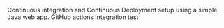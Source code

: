 Continuous integration and Continuous Deployment setup using a simple Java web app.
GitHub actions integration test